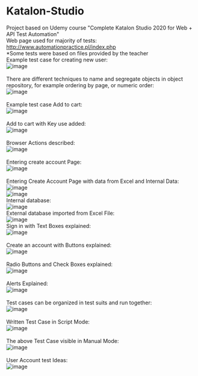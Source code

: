 # Katalon-Studio

Project based on Udemy course "Complete Katalon Studio 2020 for Web + API Test Automation"<br />
Web page used for majority of tests: http://www.automationpractice.pl/index.php<br />
*Some tests were based on files provided by the teacher<br />
Example test case for creating new user:<br />
![image](https://github.com/user-attachments/assets/dd875b59-cb7f-4a68-9486-8c1517fcdef0)<br /><br />
There are different techniques to name and segregate objects in object repository, for example ordering by page, or numeric order:<br />
![image](https://github.com/user-attachments/assets/478475a4-51cd-46d0-83ea-7e65bdbc48d7)<br /><br />
Example test case Add to cart:<br />
![image](https://github.com/user-attachments/assets/0376b458-c1ac-4660-a9b2-48651745e25f)<br /><br />
Add to cart with Key use added:<br />
![image](https://github.com/user-attachments/assets/09224d53-e517-4d81-84f2-ec70d8c578b9)<br /><br />
Browser Actions described:<br />
![image](https://github.com/user-attachments/assets/d12574ce-6696-4ee2-90b4-fc2a9e8e8c42)<br /><br />
Entering create account Page:<br />
![image](https://github.com/user-attachments/assets/e81cf5a5-52b8-4dad-8893-6c372ac3ea63)<br /><br />
Entering Create Account Page with data from Excel and Internal Data:<br />
![image](https://github.com/user-attachments/assets/1c03e7a7-c877-4e2e-b1f4-161121c1c21f)<br />
![image](https://github.com/user-attachments/assets/3cfb3373-5370-481d-aed1-60e720f70274)<br />
Internal database:<br />
![image](https://github.com/user-attachments/assets/b3529bd6-6b9c-4ade-ab48-9d601c98aaca)<br />
External database imported from Excel File:<br />
![image](https://github.com/user-attachments/assets/9a4532b7-71d2-4f79-a15e-ef255a0d4e24)<br />
Sign in with Text Boxes explained:<br />
![image](https://github.com/user-attachments/assets/03e1dd22-bd8d-48e2-b326-3d580819b941)<br /><br />
Create an account with Buttons explained:<br />
![image](https://github.com/user-attachments/assets/03d44340-8220-40ac-a679-2aa00f2546f7)<br /><br />
Radio Buttons and Check Boxes explained:<br />
![image](https://github.com/user-attachments/assets/82332535-bb1f-4c96-a9f3-575e858f2b8c)<br /><br />
Alerts Explained:<br />
![image](https://github.com/user-attachments/assets/67370fe5-e78a-4139-aad1-8bdaa03ddd10)<br /><br />
Test cases can be organized in test suits and run together:<br />
![image](https://github.com/user-attachments/assets/0c5f56f7-36a7-4e85-8318-c4dd6b9fa604)<br /><br />
Written Test Case in Script Mode:<br />
![image](https://github.com/user-attachments/assets/c25003db-6179-4338-833b-92f1c9772614)<br /><br />
The above Test Case visible in Manual Mode:<br />
![image](https://github.com/user-attachments/assets/d58cd2b6-6ac9-4ba7-8119-6ff52c23f124)<br /><br />
User Account test Ideas:<br />
![image](https://github.com/user-attachments/assets/aa341a02-ef91-4855-893d-1f313f84162a)<br /><br />
